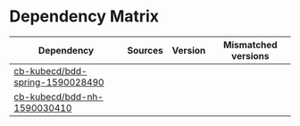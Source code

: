 # Dependency Matrix

Dependency | Sources | Version | Mismatched versions
---------- | ------- | ------- | -------------------
[cb-kubecd/bdd-spring-1590028490](https://github.com/cb-kubecd/bdd-spring-1590028490.git) |  | []() | 
[cb-kubecd/bdd-nh-1590030410](https://github.com/cb-kubecd/bdd-nh-1590030410.git) |  | []() | 
